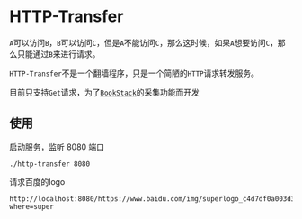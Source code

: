 # HTTP-Transfer


`A`可以访问`B`，`B`可以访问`C`，但是`A`不能访问`C`，那么这时候，如果`A`想要访问`C`，那么只能通过`B`来进行请求。

`HTTP-Transfer`不是一个翻墙程序，只是一个简陋的`HTTP`请求转发服务。

目前只支持`Get`请求，为了[`BookStack`](https://www.bookstack.cn)的采集功能而开发

## 使用

启动服务，监听 8080 端口
```
./http-transfer 8080
```

请求百度的logo

```
http://localhost:8080/https://www.baidu.com/img/superlogo_c4d7df0a003d3db9b65e9ef0fe6da1ec.png?where=super
```